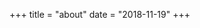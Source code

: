 +++
title = "about"
date = "2018-11-19"
+++

<!-- 当サイトについて

本日はお越しいただき、ありがとうございます。

当サイトは駆け出しwebデザイナーがwebの知識に付いて記事を書いたり、プログラミングについて学んでいるブログです。
 -->

